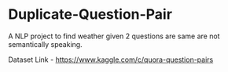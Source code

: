 # Duplicate-Question-Pair
A NLP project to find weather given 2 questions are same are not semantically speaking.

Dataset Link - https://www.kaggle.com/c/quora-question-pairs
